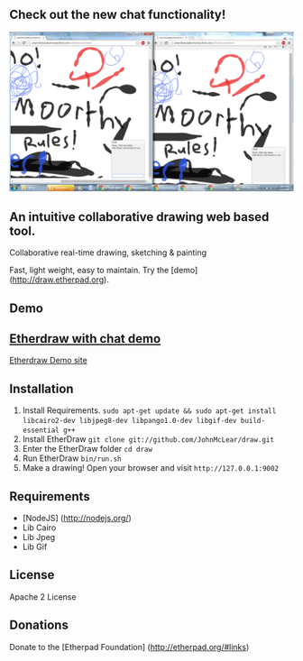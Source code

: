 ## Check out the new chat functionality!
![alt text](./Screenshot%202015-12-07%2022.17.45.png "chat functionality")

## An intuitive collaborative drawing web based tool.
Collaborative real-time drawing, sketching & painting

Fast, light weight, easy to maintain.  Try the [demo] (http://draw.etherpad.org).

Demo
----
[Etherdraw with chat demo](http://anarchistseeksmonarchist.com/whiteboard.html)
----
[Etherdraw Demo site](http://draw.etherpad.org)

Installation
------------
  1. Install Requirements. ``sudo apt-get update && sudo apt-get install libcairo2-dev libjpeg8-dev libpango1.0-dev libgif-dev build-essential g++``
  2. Install EtherDraw `` git clone git://github.com/JohnMcLear/draw.git ``
  3. Enter the EtherDraw folder `` cd draw ``
  4. Run EtherDraw `` bin/run.sh `` 
  5. Make a drawing!  Open your browser and visit `` http://127.0.0.1:9002 ``

Requirements
------------
 * [NodeJS] (http://nodejs.org/)
 * Lib Cairo
 * Lib Jpeg
 * Lib Gif

License
-------
Apache 2 License

Donations
---------
Donate to the [Etherpad Foundation] (http://etherpad.org/#links)
